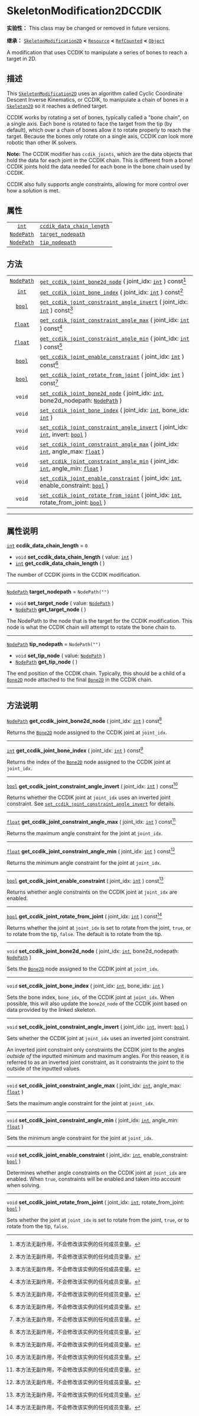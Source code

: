 <!-- ⚠ 请勿编辑本文件 ⚠ -->
<!-- 本文档使用脚本从 WeDot 引擎源码仓库生成。 -->
<!-- 生成脚本：https://github.com/WeDot-Engine/WeDot/tree/4.3/doc/tools/make_md.py； -->
<!-- 原文件：https://github.com/WeDot-Engine/WeDot/tree/4.3/doc/classes/SkeletonModification2DCCDIK.xml。 -->

<div id="_class_skeletonmodification2dccdik"></div>

# SkeletonModification2DCCDIK

**实验性：** This class may be changed or removed in future versions.

**继承：** [`SkeletonModification2D`](class_skeletonmodification2d.md) **<** [`Resource`](class_resource.md) **<** [`RefCounted`](class_refcounted.md) **<** [`Object`](class_object.md)

A modification that uses CCDIK to manipulate a series of bones to reach a target in 2D.

## 描述

This [`SkeletonModification2D`](class_skeletonmodification2d.md) uses an algorithm called Cyclic Coordinate Descent Inverse Kinematics, or CCDIK, to manipulate a chain of bones in a [`Skeleton2D`](class_skeleton2d.md) so it reaches a defined target.

CCDIK works by rotating a set of bones, typically called a "bone chain", on a single axis. Each bone is rotated to face the target from the tip (by default), which over a chain of bones allow it to rotate properly to reach the target. Because the bones only rotate on a single axis, CCDIK *can* look more robotic than other IK solvers.

 **Note:** The CCDIK modifier has `ccdik_joints`, which are the data objects that hold the data for each joint in the CCDIK chain. This is different from a bone! CCDIK joints hold the data needed for each bone in the bone chain used by CCDIK.

CCDIK also fully supports angle constraints, allowing for more control over how a solution is met.

## 属性

|||
|:-:|:--|
| [`int`](class_int.md)           | [`ccdik_data_chain_length`](#class_skeletonmodification2dccdik_property_ccdik_data_chain_length) | ``0``            |
| [`NodePath`](class_nodepath.md) | [`target_nodepath`](#class_skeletonmodification2dccdik_property_target_nodepath)                 | ``NodePath("")`` |
| [`NodePath`](class_nodepath.md) | [`tip_nodepath`](#class_skeletonmodification2dccdik_property_tip_nodepath)                       | ``NodePath("")`` |

## 方法

|||
|:-:|:--|
| [`NodePath`](class_nodepath.md) | [`get_ccdik_joint_bone2d_node`](#class_skeletonmodification2dccdik_method_get_ccdik_joint_bone2d_node) ( joint_idx: [`int`](class_int.md) ) const[^const]                                            |
| [`int`](class_int.md)           | [`get_ccdik_joint_bone_index`](#class_skeletonmodification2dccdik_method_get_ccdik_joint_bone_index) ( joint_idx: [`int`](class_int.md) ) const[^const]                                              |
| [`bool`](class_bool.md)         | [`get_ccdik_joint_constraint_angle_invert`](#class_skeletonmodification2dccdik_method_get_ccdik_joint_constraint_angle_invert) ( joint_idx: [`int`](class_int.md) ) const[^const]                    |
| [`float`](class_float.md)       | [`get_ccdik_joint_constraint_angle_max`](#class_skeletonmodification2dccdik_method_get_ccdik_joint_constraint_angle_max) ( joint_idx: [`int`](class_int.md) ) const[^const]                          |
| [`float`](class_float.md)       | [`get_ccdik_joint_constraint_angle_min`](#class_skeletonmodification2dccdik_method_get_ccdik_joint_constraint_angle_min) ( joint_idx: [`int`](class_int.md) ) const[^const]                          |
| [`bool`](class_bool.md)         | [`get_ccdik_joint_enable_constraint`](#class_skeletonmodification2dccdik_method_get_ccdik_joint_enable_constraint) ( joint_idx: [`int`](class_int.md) ) const[^const]                                |
| [`bool`](class_bool.md)         | [`get_ccdik_joint_rotate_from_joint`](#class_skeletonmodification2dccdik_method_get_ccdik_joint_rotate_from_joint) ( joint_idx: [`int`](class_int.md) ) const[^const]                                |
| `void`                          | [`set_ccdik_joint_bone2d_node`](#class_skeletonmodification2dccdik_method_set_ccdik_joint_bone2d_node) ( joint_idx: [`int`](class_int.md), bone2d_nodepath: [`NodePath`](class_nodepath.md) )        |
| `void`                          | [`set_ccdik_joint_bone_index`](#class_skeletonmodification2dccdik_method_set_ccdik_joint_bone_index) ( joint_idx: [`int`](class_int.md), bone_idx: [`int`](class_int.md) )                           |
| `void`                          | [`set_ccdik_joint_constraint_angle_invert`](#class_skeletonmodification2dccdik_method_set_ccdik_joint_constraint_angle_invert) ( joint_idx: [`int`](class_int.md), invert: [`bool`](class_bool.md) ) |
| `void`                          | [`set_ccdik_joint_constraint_angle_max`](#class_skeletonmodification2dccdik_method_set_ccdik_joint_constraint_angle_max) ( joint_idx: [`int`](class_int.md), angle_max: [`float`](class_float.md) )  |
| `void`                          | [`set_ccdik_joint_constraint_angle_min`](#class_skeletonmodification2dccdik_method_set_ccdik_joint_constraint_angle_min) ( joint_idx: [`int`](class_int.md), angle_min: [`float`](class_float.md) )  |
| `void`                          | [`set_ccdik_joint_enable_constraint`](#class_skeletonmodification2dccdik_method_set_ccdik_joint_enable_constraint) ( joint_idx: [`int`](class_int.md), enable_constraint: [`bool`](class_bool.md) )  |
| `void`                          | [`set_ccdik_joint_rotate_from_joint`](#class_skeletonmodification2dccdik_method_set_ccdik_joint_rotate_from_joint) ( joint_idx: [`int`](class_int.md), rotate_from_joint: [`bool`](class_bool.md) )  |

<!-- rst-class:: classref-section-separator -->

---

## 属性说明

<div id="_class_skeletonmodification2dccdik_property_ccdik_data_chain_length"></div>

[`int`](class_int.md) **ccdik_data_chain_length** = ``0`` <div id="class_skeletonmodification2dccdik_property_ccdik_data_chain_length"></div>

- `void` **set_ccdik_data_chain_length** ( value: [`int`](class_int.md) )
- [`int`](class_int.md) **get_ccdik_data_chain_length** ( )

The number of CCDIK joints in the CCDIK modification.

<!-- rst-class:: classref-item-separator -->

---

<div id="_class_skeletonmodification2dccdik_property_target_nodepath"></div>

[`NodePath`](class_nodepath.md) **target_nodepath** = ``NodePath("")`` <div id="class_skeletonmodification2dccdik_property_target_nodepath"></div>

- `void` **set_target_node** ( value: [`NodePath`](class_nodepath.md) )
- [`NodePath`](class_nodepath.md) **get_target_node** ( )

The NodePath to the node that is the target for the CCDIK modification. This node is what the CCDIK chain will attempt to rotate the bone chain to.

<!-- rst-class:: classref-item-separator -->

---

<div id="_class_skeletonmodification2dccdik_property_tip_nodepath"></div>

[`NodePath`](class_nodepath.md) **tip_nodepath** = ``NodePath("")`` <div id="class_skeletonmodification2dccdik_property_tip_nodepath"></div>

- `void` **set_tip_node** ( value: [`NodePath`](class_nodepath.md) )
- [`NodePath`](class_nodepath.md) **get_tip_node** ( )

The end position of the CCDIK chain. Typically, this should be a child of a [`Bone2D`](class_bone2d.md) node attached to the final [`Bone2D`](class_bone2d.md) in the CCDIK chain.

<!-- rst-class:: classref-section-separator -->

---

## 方法说明

<div id="_class_skeletonmodification2dccdik_method_get_ccdik_joint_bone2d_node"></div>

[`NodePath`](class_nodepath.md) **get_ccdik_joint_bone2d_node** ( joint_idx: [`int`](class_int.md) ) const[^const]<div id="class_skeletonmodification2dccdik_method_get_ccdik_joint_bone2d_node"></div>

Returns the [`Bone2D`](class_bone2d.md) node assigned to the CCDIK joint at `joint_idx`.

<!-- rst-class:: classref-item-separator -->

---

<div id="_class_skeletonmodification2dccdik_method_get_ccdik_joint_bone_index"></div>

[`int`](class_int.md) **get_ccdik_joint_bone_index** ( joint_idx: [`int`](class_int.md) ) const[^const]<div id="class_skeletonmodification2dccdik_method_get_ccdik_joint_bone_index"></div>

Returns the index of the [`Bone2D`](class_bone2d.md) node assigned to the CCDIK joint at `joint_idx`.

<!-- rst-class:: classref-item-separator -->

---

<div id="_class_skeletonmodification2dccdik_method_get_ccdik_joint_constraint_angle_invert"></div>

[`bool`](class_bool.md) **get_ccdik_joint_constraint_angle_invert** ( joint_idx: [`int`](class_int.md) ) const[^const]<div id="class_skeletonmodification2dccdik_method_get_ccdik_joint_constraint_angle_invert"></div>

Returns whether the CCDIK joint at `joint_idx` uses an inverted joint constraint. See [`set_ccdik_joint_constraint_angle_invert`](#class_skeletonmodification2dccdik_method_set_ccdik_joint_constraint_angle_invert) for details.

<!-- rst-class:: classref-item-separator -->

---

<div id="_class_skeletonmodification2dccdik_method_get_ccdik_joint_constraint_angle_max"></div>

[`float`](class_float.md) **get_ccdik_joint_constraint_angle_max** ( joint_idx: [`int`](class_int.md) ) const[^const]<div id="class_skeletonmodification2dccdik_method_get_ccdik_joint_constraint_angle_max"></div>

Returns the maximum angle constraint for the joint at `joint_idx`.

<!-- rst-class:: classref-item-separator -->

---

<div id="_class_skeletonmodification2dccdik_method_get_ccdik_joint_constraint_angle_min"></div>

[`float`](class_float.md) **get_ccdik_joint_constraint_angle_min** ( joint_idx: [`int`](class_int.md) ) const[^const]<div id="class_skeletonmodification2dccdik_method_get_ccdik_joint_constraint_angle_min"></div>

Returns the minimum angle constraint for the joint at `joint_idx`.

<!-- rst-class:: classref-item-separator -->

---

<div id="_class_skeletonmodification2dccdik_method_get_ccdik_joint_enable_constraint"></div>

[`bool`](class_bool.md) **get_ccdik_joint_enable_constraint** ( joint_idx: [`int`](class_int.md) ) const[^const]<div id="class_skeletonmodification2dccdik_method_get_ccdik_joint_enable_constraint"></div>

Returns whether angle constraints on the CCDIK joint at `joint_idx` are enabled.

<!-- rst-class:: classref-item-separator -->

---

<div id="_class_skeletonmodification2dccdik_method_get_ccdik_joint_rotate_from_joint"></div>

[`bool`](class_bool.md) **get_ccdik_joint_rotate_from_joint** ( joint_idx: [`int`](class_int.md) ) const[^const]<div id="class_skeletonmodification2dccdik_method_get_ccdik_joint_rotate_from_joint"></div>

Returns whether the joint at `joint_idx` is set to rotate from the joint, `true`, or to rotate from the tip, `false`. The default is to rotate from the tip.

<!-- rst-class:: classref-item-separator -->

---

<div id="_class_skeletonmodification2dccdik_method_set_ccdik_joint_bone2d_node"></div>

`void` **set_ccdik_joint_bone2d_node** ( joint_idx: [`int`](class_int.md), bone2d_nodepath: [`NodePath`](class_nodepath.md) )<div id="class_skeletonmodification2dccdik_method_set_ccdik_joint_bone2d_node"></div>

Sets the [`Bone2D`](class_bone2d.md) node assigned to the CCDIK joint at `joint_idx`.

<!-- rst-class:: classref-item-separator -->

---

<div id="_class_skeletonmodification2dccdik_method_set_ccdik_joint_bone_index"></div>

`void` **set_ccdik_joint_bone_index** ( joint_idx: [`int`](class_int.md), bone_idx: [`int`](class_int.md) )<div id="class_skeletonmodification2dccdik_method_set_ccdik_joint_bone_index"></div>

Sets the bone index, `bone_idx`, of the CCDIK joint at `joint_idx`. When possible, this will also update the `bone2d_node` of the CCDIK joint based on data provided by the linked skeleton.

<!-- rst-class:: classref-item-separator -->

---

<div id="_class_skeletonmodification2dccdik_method_set_ccdik_joint_constraint_angle_invert"></div>

`void` **set_ccdik_joint_constraint_angle_invert** ( joint_idx: [`int`](class_int.md), invert: [`bool`](class_bool.md) )<div id="class_skeletonmodification2dccdik_method_set_ccdik_joint_constraint_angle_invert"></div>

Sets whether the CCDIK joint at `joint_idx` uses an inverted joint constraint.

An inverted joint constraint only constraints the CCDIK joint to the angles *outside of* the inputted minimum and maximum angles. For this reason, it is referred to as an inverted joint constraint, as it constraints the joint to the outside of the inputted values.

<!-- rst-class:: classref-item-separator -->

---

<div id="_class_skeletonmodification2dccdik_method_set_ccdik_joint_constraint_angle_max"></div>

`void` **set_ccdik_joint_constraint_angle_max** ( joint_idx: [`int`](class_int.md), angle_max: [`float`](class_float.md) )<div id="class_skeletonmodification2dccdik_method_set_ccdik_joint_constraint_angle_max"></div>

Sets the maximum angle constraint for the joint at `joint_idx`.

<!-- rst-class:: classref-item-separator -->

---

<div id="_class_skeletonmodification2dccdik_method_set_ccdik_joint_constraint_angle_min"></div>

`void` **set_ccdik_joint_constraint_angle_min** ( joint_idx: [`int`](class_int.md), angle_min: [`float`](class_float.md) )<div id="class_skeletonmodification2dccdik_method_set_ccdik_joint_constraint_angle_min"></div>

Sets the minimum angle constraint for the joint at `joint_idx`.

<!-- rst-class:: classref-item-separator -->

---

<div id="_class_skeletonmodification2dccdik_method_set_ccdik_joint_enable_constraint"></div>

`void` **set_ccdik_joint_enable_constraint** ( joint_idx: [`int`](class_int.md), enable_constraint: [`bool`](class_bool.md) )<div id="class_skeletonmodification2dccdik_method_set_ccdik_joint_enable_constraint"></div>

Determines whether angle constraints on the CCDIK joint at `joint_idx` are enabled. When `true`, constraints will be enabled and taken into account when solving.

<!-- rst-class:: classref-item-separator -->

---

<div id="_class_skeletonmodification2dccdik_method_set_ccdik_joint_rotate_from_joint"></div>

`void` **set_ccdik_joint_rotate_from_joint** ( joint_idx: [`int`](class_int.md), rotate_from_joint: [`bool`](class_bool.md) )<div id="class_skeletonmodification2dccdik_method_set_ccdik_joint_rotate_from_joint"></div>

Sets whether the joint at `joint_idx` is set to rotate from the joint, `true`, or to rotate from the tip, `false`.

[^virtual]: 本方法通常需要用户覆盖才能生效。
[^const]: 本方法无副作用，不会修改该实例的任何成员变量。
[^vararg]: 本方法除了能接受在此处描述的参数外，还能够继续接受任意数量的参数。
[^constructor]: 本方法用于构造某个类型。
[^static]: 调用本方法无需实例，可直接使用类名进行调用。
[^operator]: 本方法描述的是使用本类型作为左操作数的有效运算符。
[^bitfield]: 这个值是由下列位标志构成位掩码的整数。
[^void]: 无返回值。

